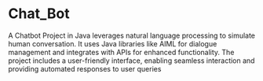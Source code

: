 # Chat_Bot
A Chatbot Project in Java leverages natural language processing to simulate human conversation. It uses Java libraries like AIML for dialogue management and integrates with APIs for enhanced functionality. The project includes a user-friendly interface, enabling seamless interaction and providing automated responses to user queries
